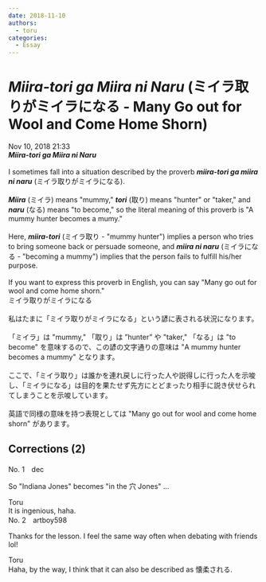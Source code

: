 ```yaml
---
date: 2018-11-10
authors:
  - toru
categories:
  - Essay
---
```


<h1 id="subject_show"><strong><em>Miira-tori ga Miira ni Naru</strong></em> (ミイラ取りがミイラになる - Many Go out for Wool and Come Home Shorn)</h1>
<div class="date">Nov 10, 2018 21:33</div>
<div id="post"><div id="body_show_ori">
<strong><em>Miira-tori ga Miira ni Naru</strong></em><br/><br/>I sometimes fall into a situation described by the proverb <strong><em>miira-tori ga miira ni naru</em></strong> (ミイラ取りがミイラになる).<br/><br/><strong><em>Miira</em></strong> (ミイラ) means "mummy," <strong><em>tori</em></strong> (取り) means "hunter" or "taker," and <strong><em>naru</em></strong> (なる) means "to become," so the literal meaning of this proverb is "A mummy hunter becomes a mumy."<br/><br/>Here, <strong><em>miira-tori</em></strong> (ミイラ取り - "mummy hunter") implies a person who tries to bring someone back or persuade someone, and <strong><em>miira ni naru</em></strong> (ミイラになる - "becoming a mummy") implies that the person fails to fulfill his/her purpose.<br/><br/>If you want to express this proverb in English, you can say "Many go out for wool and come home shorn."
</div></div>

<!-- more -->

<div id="post_ja"><div id="body_show_mo">
ミイラ取りがミイラになる<br/><br/>私はたまに「ミイラ取りがミイラになる」という諺に表される状況になります。<br/><br/>「ミイラ」は "mummy," 「取り」は ”hunter” や "taker," 「なる」は "to become" を意味するので、この諺の文字通りの意味は "A mummy hunter becomes a mummy" となります。<br/><br/>ここで、「ミイラ取り」は誰かを連れ戻しに行った人や説得しに行った人を示唆し、「ミイラになる」は目的を果たせず先方にとどまったり相手に説き伏せられてしまうことを示唆しています。<br/><br/>英語で同様の意味を持つ表現としては "Many go out for wool and come home shorn" があります。
</div></div>

## Corrections (2)
<div id="block"><div class="first_name"> No. 1　<span class="just_name">dec</span></div><div id="block2">
<p class="comment_small">
 So "Indiana Jones" becomes "in the 穴 Jones" ...
</p>

</div><div class="name"><span class="just_name">Toru</span><br>
It is ingenious, haha.
</div>
</div>
<div id="block"><div class="first_name"> No. 2　<span class="just_name">artboy598</span></div><div id="block2">
<p class="comment_small">
 Thanks for the lesson.  I feel the same way often when debating with friends lol!
</p>

</div><div class="name"><span class="just_name">Toru</span><br>
Haha, by the way, I think that it can also be described as 懐柔される.
</div>
</div>
